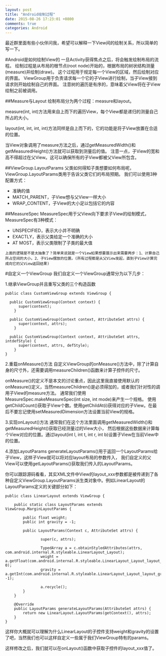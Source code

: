 ```yaml
---
layout: post
title: "Android绘制过程"
date: 2015-08-26 17:23:01 +0800
comments: true
categories: Android
---
```


最近群里面有些小伙伴问我，希望可以解释一下View间的绘制关系，所以简单的写一下。

#Android是如何绘制View的
一旦Activity获得焦点之后，将会触发绘制布局的流程。
绘制过程是从布局的根节点(root node)开始的，根据布局的树状结构测量(measure)并绘制(draw)。
这个过程用于规定每一个View的区域，然后绘制对应的界面。
ViewGroup用于负责请求每一个它的子View进行绘制，当子View接到请求则开始绘制自己的界面。
注意树的遍历是有序的，意味着父View将在子View绘制之前被调用。

##Measure与Layout
绘制布局分为两个过程：measure和layout。

measure(int, int)方法用来自上而下的遍历View，每个View都是递归的测量自己所占的大小。

layout(int, int, int, int)方法同样是自上而下的，它的功能是将子View放置在合适的位置。

当View对象调用了measure方法之后，通过getMeasuredWidth()和getMeasuredHeight()方法就可以获取到测量后的值。
注意一点，子View的宽和高不得超过在父View。这可以确保所有的子View都被父View所包含。

##ViewGroup.LayoutParams
父类如何得知子类想要如何布局呢，ViewGroup.LayoutParams类用于告诉父类它们的布局预期。
我们可以使用3种配置方式：

* 准确的值
* MATCH_PARENT，子View想与父View一样大小
* WRAP_CONTENT，子View的大小足以包括它的内容

##MeasureSpec
MeasureSpec用于父View向下要求子View的绘制模式，MeasureSpec有3种模式：

* UNSPECIFIED，表示大小并不明确
* EXACTLY，表示父类给定一个准确的大小
* AT MOST，表示父类限制了子类的最大值

`上面的逻辑是不是太抽象了？简单来说就是一个View如果想要展示出来需要两步：1、计算自己所占空间的大小。2、子View摆放的位置。(所有过程都是从父View发起，直到子View计算完成向它的父View返回结果)`

#自定义一个ViewGroup
我们自定义一个ViewGroup通常分为以下几步：

1.继承ViewGroup并且重写父类的三个构造函数


	public class CustomViewGroup extends ViewGroup {

	  public CustomViewGroup(Context context) {
	      super(context);
	    }

	  public CustomViewGroup(Context context, AttributeSet attrs) {
	      super(context, attrs);
	    }

	  public CustomViewGroup(Context context, AttributeSet attrs, intdefStyle) {
	      super(context, attrs, defStyle);
	    }
	}

2.重载onMeasure()方法
自定义ViewGroup的onMeasure()方法中，除了计算自身的尺寸外，还需要调用measureChildren()函数来计算子控件的尺寸。

onMeasure()的定义不是本文的讨论重点，因此这里我直接使用默认的onMeasure()定义，当然measureChildren()是必须得加的，或者我们针对性的调用子View的measure方法。
通常我们使用MeasureSpec.makeMeasureSpec(int size, int mode)来产生一个规格。
使用getChildCount()获取子View个数。使用getChildAt(i)获得对应的子View。在最后不要忘记使用setMeasuredDimension方法设置当前View的规格。

3.实现onLayout()方法
通常我们在这个方法里面调用getMeasuredWidth()和getMeasuredHeight()获取已经测量过的View大小，
然后根据这些数据来计算每个View对应的位置。通过layout(int l, int t, int r, int b)设置子View在当前View中的位置。

4.添加LayoutParams
generateLayoutParams()用于返回一个LayoutParams给子View，这样子View就可以将对应layout布局的参数传入，
我们自定义的父View可以使用getLayoutParams()获取我们传入的LayoutParams。

你可以跟踪源码看看，其实XML文件中View的layout_xxx参数都是被传递到了各种自定义ViewGroup.LayoutParams派生类对象中。例如LinearLayout的LayoutParams定义的关键部分如下：


    public class LinearLayout extends ViewGroup {

        public static class LayoutParams extends ViewGroup.MarginLayoutParams {

            public float weight;
            public int gravity = -1;

            public LayoutParams(Context c, AttributeSet attrs) {

                    super(c, attrs);

                    TypedArray a = c.obtainStyledAttributes(attrs, com.android.internal.R.styleable.LinearLayout_Layout);
                    weight = a.getFloat(com.android.internal.R.styleable.LinearLayout_Layout_layout_weight, 0);
                    gravity = a.getInt(com.android.internal.R.styleable.LinearLayout_Layout_layout_gravity, -1);

                    a.recycle();
            }
        }

        @Override
        public LayoutParams generateLayoutParams(AttributeSet attrs) {
            return new LinearLayout.LayoutParams(getContext(), attrs);
        }
    }

这样你大概就可以理解为什么LinearLayout的子控件支持weight和gravity的设置了吧，当然我们也可以这样自定义一些属于我们ViewGroup特有的params。

这样修改之后，我们就可以在onLayout()函数中获取子控件的layout_xxx值了。